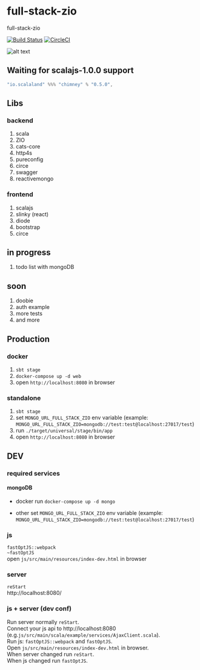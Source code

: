 # full-stack-zio

full-stack-zio

[![Build Status](https://travis-ci.org/oen9/full-stack-zio.svg?branch=master)](https://travis-ci.org/oen9/full-stack-zio)
[![CircleCI](https://circleci.com/gh/oen9/full-stack-zio.svg?style=svg)](https://circleci.com/gh/oen9/full-stack-zio)

![alt text](https://raw.githubusercontent.com/oen9/full-stack-zio/master/img/web.png "web")

## Waiting for scalajs-1.0.0 support

```sbt
"io.scalaland" %%% "chimney" % "0.5.0",
```

## Libs

### backend

1. scala
1. ZIO
1. cats-core
1. http4s
1. pureconfig
1. circe
1. swagger
1. reactivemongo

### frontend

1. scalajs
1. slinky (react)
1. diode
1. bootstrap
1. circe

## in progress

1. todo list with mongoDB

## soon

1. doobie
1. auth example
1. more tests
1. and more

## Production

### docker

1. `sbt stage`
1. `docker-compose up -d web`
1. open `http://localhost:8080` in browser

### standalone

1. `sbt stage`
1. set `MONGO_URL_FULL_STACK_ZIO` env variable (example: `MONGO_URL_FULL_STACK_ZIO=mongodb://test:test@localhost:27017/test`)
1. run `./target/universal/stage/bin/app`
1. open `http://localhost:8080` in browser

## DEV

### required services

#### mongoDB

- docker
run `docker-compose up -d mongo`

- other
set `MONGO_URL_FULL_STACK_ZIO` env variable (example: `MONGO_URL_FULL_STACK_ZIO=mongodb://test:test@localhost:27017/test`)

### js

`fastOptJS::webpack`\
`~fastOptJS`\
open `js/src/main/resources/index-dev.html` in browser

### server

`reStart`\
http://localhost:8080/

### js + server (dev conf)

Run server normally `reStart`.\
Connect your js api to http://localhost:8080
(e.g.`js/src/main/scala/example/services/AjaxClient.scala`).\
Run js: `fastOptJS::webpack` and `fastOptJS`.\
Open `js/src/main/resources/index-dev.html` in browser.\
When server changed run `reStart`.\
When js changed run `fastOptJS`.
